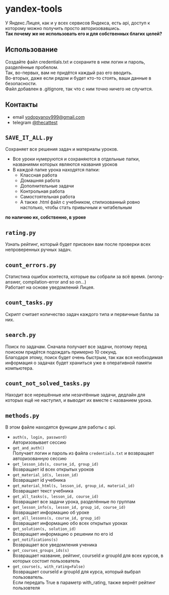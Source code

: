 # yandex-tools
У Яндекс.Лицея, как и у всех сервисов Яндекса, есть api, доступ к которому можно получить просто авторизовавшись.  
**Так почему же не использовать его и для собственных благих целей?**  

## Использование
Создайте файл credentials.txt и сохраните в нем логин и пароль, разделённые пробелом.  
Так, во-первых, вам не придётся каждый раз его вводить.  
Во-вторых, даже если рядом и будет кто-то стоять, ваши данные в безопасности.  
Файл добавлен в .gitignore, так что с ним точно ничего не случится.  

## Контакты
* email vodopyanov999@gmail.com
* telegram [@thecattest](https://telegram.im/@thecattest)

## `SAVE_IT_ALL.py`
Сохраняет все решения задач и материалы уроков.  
* Все уроки нумеруются и сохраняются в отдельные папки, названиями которых являются названия уроков
* В каждой папке урока находятся папки:
  * Классная работа
  * Домашняя работа
  * Дополнительные задачи
  * Контрольная работа
  * Самостоятельная работа
  * А также .html файл с учебником, стилизованный ровно настолько, чтобы стать привычным и читабельным 
  
**по наличию их, собственно, в уроке**

## `rating.py`
Узнать рейтинг, который будет присвоен вам после проверки всех непроверенных ручных задач.

## `count_errors.py`
Статистика ошибок контеста, которые вы собрали за всё время. (wrong-answer, compilation-error and so on...)  
Работает на основе уведомлений Лицея.  

## `count_tasks.py`
Скрипт считает количество задач каждого типа и первичные баллы за них.  

## `search.py`
Поиск по задачам. Сначала получает все задачи, поэтому перед поиском придётся подождать примерно 10 секунд.  
Благодаря этому, поиск будет очень быстрым, так как вся необходимая информация о задачах будет храниться уже в оперативной памяти компьютера. 

## `count_not_solved_tasks.py`
Находит все нерешённые или незачтённые задачи, дедлайн для которых ещё не наступил, и выводит их вместе с названием урока.

## `methods.py`
В этом файле находятся функции для работы с api. 
* `auth(s, login, password)`  
     Авторизовывает сессию
* `get_and_auth()`  
    Получает логин и пароль из файла `credentials.txt` и возвращает авторизованную сессию
* `get_lesson_ids(s, course_id, group_id)`  
    Возвращает id всех открытых уроков
* `get_material_id(s, lesson_id)`  
    Возвращает id учебника
* `get_material_html(s, lesson_id, group_id, material_id)`  
    Возвращает текст учебника
* `get_all_tasks(s, lesson_id, course_id)`  
    Возвращает все задачи урока, разделённые по группам
* `get_lesson_info(s, lesson_id, group_id, course_id)`  
    Возвращает информацию об уроке
* `get_all_lessons(s, course_id, group_id)`  
    Возвращает информацию обо всех открытых уроках
* `get_solution(s, solution_id)`  
    Возвращает информацию о решении по его id
* `get_notifications(s)`  
    Возвращает все уведомления ученика
* `get_courses_groups_ids(s)`  
    Возвращает название, рейтинг, courseId и groupId для всех курсов, в которых состоит пользователь
* `get_course(s, with_rating=False)`  
    Возвращает courseId и groupId для курса, который выбрал пользователь.  
    Если передать True в параметр with_rating, также вернёт рейтинг пользовтеля
